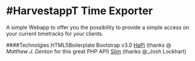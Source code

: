 #HarvestappT Time Exporter
===============================================

A simple Webapp to offer you the possibility to provide a simple access on your current timetracks for your clients.

####Technolgies
HTML5Boilerplate
Bootstrap v3.0
[HaPi](http://mdbitz.com/harvest-api/) (thanks @ _Matthew J. Denton_ for this great PHP API)
[Slim](www.slimframework.com/) (thanks @_Josh Lockhart)
